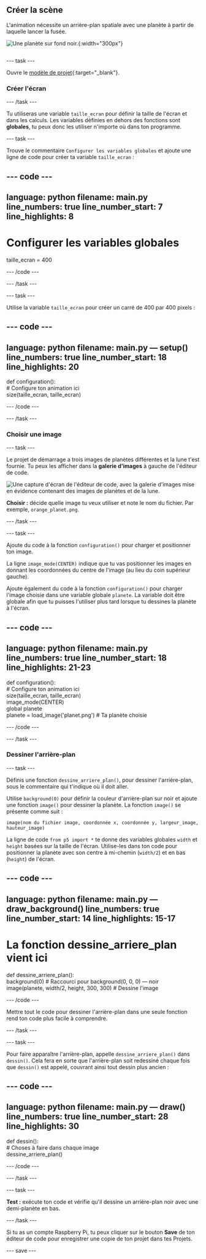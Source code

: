 ## Créer la scène

<div style="display: flex; flex-wrap: wrap">
<div style="flex-basis: 200px; flex-grow: 1; margin-right: 15px;">
L'animation nécessite un arrière-plan spatiale avec une planète à partir de laquelle lancer la fusée.
</div>
<div>

![Une planète sur fond noir.](images/step_2.png){:width="300px"}

</div>
</div>

--- task ---

Ouvre le [modèle de projet](https://editor.raspberrypi.org/en/projects/rocket-launch-starter-fr-fr){:target="_blank"}.

### Créer l'écran

--- /task ---

Tu utiliseras une variable `taille_ecran` pour définir la taille de l'écran et dans les calculs. Les variables définies en dehors des fonctions sont **globales**, tu peux donc les utiliser n'importe où dans ton programme.

--- task ---

Trouve le commentaire `Configurer les variables globales` et ajoute une ligne de code pour créer ta variable `taille_ecran` :

--- code ---
---
language: python
filename: main.py
line_numbers: true
line_number_start: 7 
line_highlights: 8
---

# Configurer les variables globales
taille_ecran = 400

--- /code ---

--- /task ---

--- task ---

Utilise la variable `taille_ecran` pour créer un carré de 400 par 400 pixels :

--- code ---
---
language: python
filename: main.py — setup()
line_numbers: true
line_number_start: 18
line_highlights: 20
---

def configuration():   
    # Configure ton animation ici   
    size(taille_ecran, taille_ecran)


--- /code ---

--- /task ---

### Choisir une image

--- task ---

Le projet de démarrage a trois images de planètes différentes et la lune t'est fournie. Tu peux les afficher dans la **galerie d'images** à gauche de l'éditeur de code.

![Une capture d'écran de l'éditeur de code, avec la galerie d'images mise en évidence contenant des images de planètes et de la lune.](images/image_gallery.png)

**Choisir :** décide quelle image tu veux utiliser et note le nom du fichier. Par exemple, `orange_planet.png`.

--- /task ---

--- task ---

Ajoute du code à la fonction `configuration()` pour charger et positionner ton image.

La ligne `image_mode(CENTER)` indique que tu vas positionner les images en donnant les coordonnées du centre de l'image (au lieu du coin supérieur gauche).

Ajoute également du code à la fonction `configuration()` pour charger l'image choisie dans une variable globale `planete`. La variable doit être globale afin que tu puisses l'utiliser plus tard lorsque tu dessines la planète à l'écran.

--- code ---
---
language: python
filename: main.py
line_numbers: true
line_number_start: 18 
line_highlights: 21-23
---

def configuration():   
    # Configure ton animation ici   
    size(taille_ecran, taille_ecran)   
    image_mode(CENTER)   
    global planete   
    planete = load_image('planet.png') # Ta planète choisie


--- /code ---

--- /task ---

### Dessiner l'arrière-plan

--- task ---

Définis une fonction `dessine_arriere_plan()`, pour dessiner l'arrière-plan, sous le commentaire qui t'indique où il doit aller.

Utilise `background(0)` pour définir la couleur d'arrière-plan sur noir et ajoute une fonction `image()` pour dessiner la planète. La fonction `image()` se présente comme suit :

`image(nom du fichier image, coordonnée x, coordonnée y, largeur_image, hauteur_image)`

La ligne de code `from p5 import *` te donne des variables globales `width` et `height` basées sur la taille de l'écran. Utilise-les dans ton code pour positionner la planète avec son centre à mi-chemin (`width/2`) et en bas (`height`) de l'écran.

--- code ---
---
language: python
filename: main.py — draw_background()
line_numbers: true
line_number_start: 14 
line_highlights: 15-17
---

# La fonction dessine_arriere_plan vient ici
def dessine_arriere_plan():   
    background(0) # Raccourci pour background(0, 0, 0) — noir    
    image(planete, width/2, height, 300, 300) # Dessine l'image


--- /code ---

Mettre tout le code pour dessiner l'arrière-plan dans une seule fonction rend ton code plus facile à comprendre.

--- /task --- 

--- task ---

Pour faire apparaître l'arrière-plan, appelle `dessine_arriere_plan()` dans `dessin()`. Cela fera en sorte que l'arrière-plan soit redessiné chaque fois que `dessin()` est appelé, couvrant ainsi tout dessin plus ancien :

--- code ---
---
language: python
filename: main.py — draw()
line_numbers: true
line_number_start: 28 
line_highlights: 30
---

def dessin():   
    # Choses à faire dans chaque image    
    dessine_arriere_plan()

--- /code ---

--- /task ---

--- task ---

**Test :** exécute ton code et vérifie qu'il dessine un arrière-plan noir avec une demi-planète en bas.

--- /task ---

Si tu as un compte Raspberry Pi, tu peux cliquer sur le bouton **Save** de ton éditeur de code pour enregistrer une copie de ton projet dans tes Projets.

--- save ---
